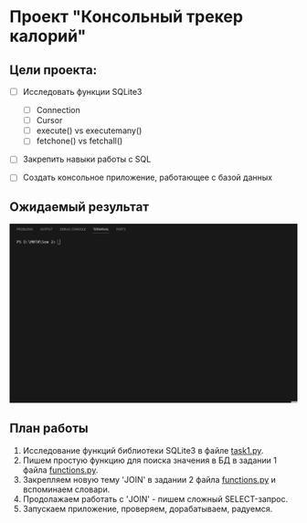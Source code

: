 # Проект "Консольный трекер калорий"


## Цели проекта:
- [ ] Исследовать функции SQLite3
  - [ ] Connection
  - [ ] Cursor
  - [ ] execute() vs executemany()
  - [ ] fetchone() vs fetchall()
- [ ] Закрепить навыки работы с SQL
- [ ] Создать консольное приложение, работающее с базой данных


## Ожидаемый результат 
![Результат](src\screen.gif)


## План работы
1. Исследование функций библиотеки SQLite3 в файле [task1.py](task1.py).
2. Пишем простую функцию для поиска значения в БД в задании 1 файла [functions.py](functions.py).
3. Закрепляем новую тему 'JOIN' в задании 2 файла [functions.py](functions.py) и вспоминаем словари.
4. Продолажаем работать с 'JOIN' - пишем сложный SELECT-запрос.
5. Запускаем приложение, проверяем, дорабатываем, радуемся.